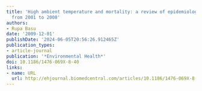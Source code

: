 ```yaml
---
title: 'High ambient temperature and mortality: a review of epidemiologic studies
  from 2001 to 2008'
authors:
- Rupa Basu
date: '2009-12-01'
publishDate: '2024-06-05T20:56:26.912465Z'
publication_types:
- article-journal
publication: '*Environmental Health*'
doi: 10.1186/1476-069X-8-40
links:
- name: URL
  url: http://ehjournal.biomedcentral.com/articles/10.1186/1476-069X-8-40
---
```


